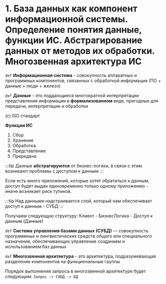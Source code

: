 # 1. База данных как компонент информационной системы. Определение понятия данные, функции ИС. Абстрагирование данных от методов их обработки. Многозвенная архитектура ИС

`def` **Информационная система** - совокупность аппаратных и программных компонентов, связанных с обработкой информации (ПО + данные + люди + железо)

`def` **Данные** - это поддающиеся многократной интерпретации представления информации в **формализованном** виде, пригодные для передачи, интерпретации и обработки

(с) ISO стандарт

**Функции ИС**

1. Сбор
2. Хранение
3. Обработка
4. Представление
5. Прередача

:::tip
Данные **абстрагируются** от бизнес-логики, в связи с этим возникают проблемы с доступом к данным
:::

Если есть много приложений, которые хотят обратиться к данным, доступ будет выдан единовременно только одному приложению - иначе возникает риск тупиков.

:::tip
Над данными надстраивается слой, который нам обеспечивает доступ к данным - СУБД
:::

Получаем следующую структуру: Клиент - БизнесЛогика - Доступ к данным (Данные)

`def` **Система управления базами данных (СУБД)** — совокупность программных и лингвистических средств общего или специального назначения, обеспечивающих управление созданием и использованием баз данных

`def` **Многозвенная архитектура** - это архитектура, подразумевающая разделение компонентов на функциональные группы

Порядок выполнения запроса в многозвенной архитектуре будет следующим: `Запрос -> СУБД -> БД`

